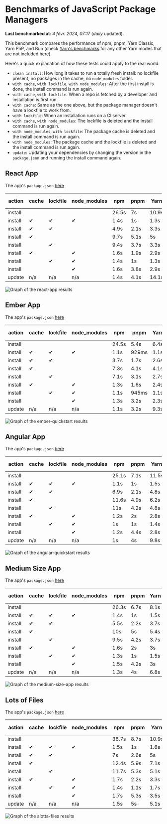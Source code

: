# Benchmarks of JavaScript Package Managers

**Last benchmarked at**: _4 févr. 2024, 07:17_ (_daily_ updated).

This benchmark compares the performance of npm, pnpm, Yarn Classic, Yarn PnP, and Bun (check [Yarn's benchmarks](https://yarnpkg.com/benchmarks) for any other Yarn modes that are not included here).

Here's a quick explanation of how these tests could apply to the real world:

- `clean install`: How long it takes to run a totally fresh install: no lockfile present, no packages in the cache, no `node_modules` folder.
- `with cache`, `with lockfile`, `with node_modules`: After the first install is done, the install command is run again.
- `with cache`, `with lockfile`: When a repo is fetched by a developer and installation is first run.
- `with cache`: Same as the one above, but the package manager doesn't have a lockfile to work from.
- `with lockfile`: When an installation runs on a CI server.
- `with cache`, `with node_modules`: The lockfile is deleted and the install command is run again.
- `with node_modules`, `with lockfile`: The package cache is deleted and the install command is run again.
- `with node_modules`: The package cache and the lockfile is deleted and the install command is run again.
- `update`: Updating your dependencies by changing the version in the `package.json` and running the install command again.

## React App

The app's `package.json` [here](./fixtures/react-app/package.json)

| action  | cache | lockfile | node_modules| npm | pnpm | Yarn | Yarn PnP | Bun |
| ---     | ---   | ---      | ---         | --- | ---  | ---  | ---      | --- |
| install |       |          |             | 26.5s | 7s | 10.9s | 3.1s | 1.6s |
| install | ✔     | ✔        | ✔           | 1.4s | 1s | 1.3s | n/a | 67ms |
| install | ✔     | ✔        |             | 4.9s | 2.1s | 3.3s | 1s | 466ms |
| install | ✔     |          |             | 9.7s | 5.1s | 5s | 2.6s | 511ms |
| install |       | ✔        |             | 9.4s | 3.7s | 3.3s | 1s | 436ms |
| install | ✔     |          | ✔           | 1.6s | 1.9s | 2.9s | n/a | 82ms |
| install |       | ✔        | ✔           | 1.4s | 1s | 1.3s | n/a | 59ms |
| install |       |          | ✔           | 1.6s | 3.8s | 2.9s | n/a | 76ms |
| update  | n/a | n/a | n/a | 1.4s | 4.1s | 14.1s | 3.5s | 64ms |

<img alt="Graph of the react-app results" src="results/img/react-app.svg" />

## Ember App

The app's `package.json` [here](./fixtures/ember-quickstart/package.json)

| action  | cache | lockfile | node_modules| npm | pnpm | Yarn | Yarn PnP | Bun |
| ---     | ---   | ---      | ---         | --- | ---  | ---  | ---      | --- |
| install |       |          |             | 24.5s | 5.4s | 6.4s | 2.5s | 1.4s |
| install | ✔     | ✔        | ✔           | 1.1s | 929ms | 1.1s | n/a | 40ms |
| install | ✔     | ✔        |             | 3.7s | 1.7s | 2.6s | 940ms | 367ms |
| install | ✔     |          |             | 7.3s | 4.1s | 4.1s | 2.1s | 376ms |
| install |       | ✔        |             | 7.1s | 3.1s | 2.7s | 943ms | 333ms |
| install | ✔     |          | ✔           | 1.3s | 1.6s | 2.4s | n/a | 60ms |
| install |       | ✔        | ✔           | 1.1s | 945ms | 1.1s | n/a | 39ms |
| install |       |          | ✔           | 1.3s | 3.2s | 2.3s | n/a | 52ms |
| update  | n/a | n/a | n/a | 1.1s | 3.2s | 9.3s | 3.4s | 37ms |

<img alt="Graph of the ember-quickstart results" src="results/img/ember-quickstart.svg" />

## Angular App

The app's `package.json` [here](./fixtures/angular-quickstart/package.json)

| action  | cache | lockfile | node_modules| npm | pnpm | Yarn | Yarn PnP | Bun |
| ---     | ---   | ---      | ---         | --- | ---  | ---  | ---      | --- |
| install |       |          |             | 25.1s | 7.1s | 11.5s | 3.1s | 2.1s |
| install | ✔     | ✔        | ✔           | 1.1s | 1s | 1.5s | n/a | 39ms |
| install | ✔     | ✔        |             | 6.9s | 2.1s | 4.8s | 1.3s | 804ms |
| install | ✔     |          |             | 11.6s | 4.9s | 6.2s | 2.5s | 798ms |
| install |       | ✔        |             | 11s | 4.2s | 4.8s | 1.2s | 733ms |
| install | ✔     |          | ✔           | 1.2s | 2s | 2.8s | n/a | 57ms |
| install |       | ✔        | ✔           | 1s | 1s | 1.4s | n/a | 40ms |
| install |       |          | ✔           | 1.2s | 4.4s | 2.8s | n/a | 52ms |
| update  | n/a | n/a | n/a | 1s | 4s | 9.8s | 2.8s | 43ms |

<img alt="Graph of the angular-quickstart results" src="results/img/angular-quickstart.svg" />

## Medium Size App

The app's `package.json` [here](./fixtures/medium-size-app/package.json)

| action  | cache | lockfile | node_modules| npm | pnpm | Yarn | Yarn PnP | Bun |
| ---     | ---   | ---      | ---         | --- | ---  | ---  | ---      | --- |
| install |       |          |             | 26.3s | 6.7s | 8.1s | 3.2s | 1.2s |
| install | ✔     | ✔        | ✔           | 1.4s | 1s | 1.5s | n/a | 43ms |
| install | ✔     | ✔        |             | 5.5s | 2.2s | 3.7s | 1.2s | 406ms |
| install | ✔     |          |             | 10s | 5s | 5.4s | 2.8s | 430ms |
| install |       | ✔        |             | 9.5s | 4.2s | 3.7s | 1.2s | 393ms |
| install | ✔     |          | ✔           | 1.6s | 2s | 3s | n/a | 61ms |
| install |       | ✔        | ✔           | 1.3s | 1s | 1.5s | n/a | 43ms |
| install |       |          | ✔           | 1.5s | 4.2s | 3s | n/a | 68ms |
| update  | n/a | n/a | n/a | 1.3s | 4s | 6.8s | 2.6s | 50ms |

<img alt="Graph of the medium-size-app results" src="results/img/medium-size-app.svg" />

## Lots of Files

The app's `package.json` [here](./fixtures/alotta-files/package.json)

| action  | cache | lockfile | node_modules| npm | pnpm | Yarn | Yarn PnP | Bun |
| ---     | ---   | ---      | ---         | --- | ---  | ---  | ---      | --- |
| install |       |          |             | 36.7s | 8.7s | 10.9s | 3.6s | 2.1s |
| install | ✔     | ✔        | ✔           | 1.5s | 1s | 1.6s | n/a | 70ms |
| install | ✔     | ✔        |             | 7s | 2.6s | 5s | 1.4s | 693ms |
| install | ✔     |          |             | 12.4s | 5.9s | 7.1s | 3.1s | 694ms |
| install |       | ✔        |             | 11.7s | 5.3s | 5.1s | 1.4s | 691ms |
| install | ✔     |          | ✔           | 1.7s | 2.2s | 3.3s | n/a | 90ms |
| install |       | ✔        | ✔           | 1.4s | 1.1s | 1.7s | n/a | 60ms |
| install |       |          | ✔           | 1.7s | 5.3s | 3.5s | n/a | 92ms |
| update  | n/a | n/a | n/a | 1.5s | 5s | 5.1s | 3.4s | 112ms |

<img alt="Graph of the alotta-files results" src="results/img/alotta-files.svg" />